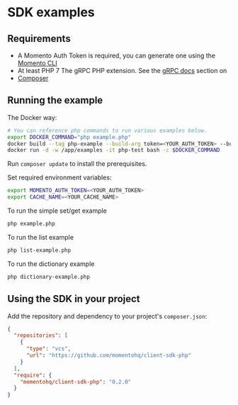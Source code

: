 # SDK examples

## Requirements

- A Momento Auth Token is required, you can generate one using
  the [Momento CLI](https://github.com/momentohq/momento-cli)
- At least PHP 7
  The gRPC PHP extension. See the [gRPC docs](https://github.com/grpc/grpc/blob/v1.46.3/src/php/README.md) section on
- [Composer](https://getcomposer.org/doc/00-intro.md)

## Running the example

The Docker way:

```bash
# You can reference php commands to run various examples below.
export DOCKER_COMMAND="php example.php"
docker build --tag php-example --build-arg token=<YOUR_AUTH_TOKEN> --build-arg cache_name=<YOUR_CACHE_NAME> ../
docker run -d -w /app/examples -it php-test bash -c $DOCKER_COMMAND
```

Run `composer update` to install the prerequisites.

Set required environment variables:

```bash
export MOMENTO_AUTH_TOKEN=<YOUR_AUTH_TOKEN>
export CACHE_NAME=<YOUR_CACHE_NAME>
```

To run the simple set/get example

```bash
php example.php
```

To run the list example

```bash
php list-example.php
```

To run the dictionary example

```bash
php dictionary-example.php
```

## Using the SDK in your project

Add the repository and dependency to your project's `composer.json`:

```json
{
  "repositories": [
    {
      "type": "vcs",
      "url": "https://github.com/momentohq/client-sdk-php"
    }
  ],
  "require": {
    "momentohq/client-sdk-php": "0.2.0"
  }
}
```

